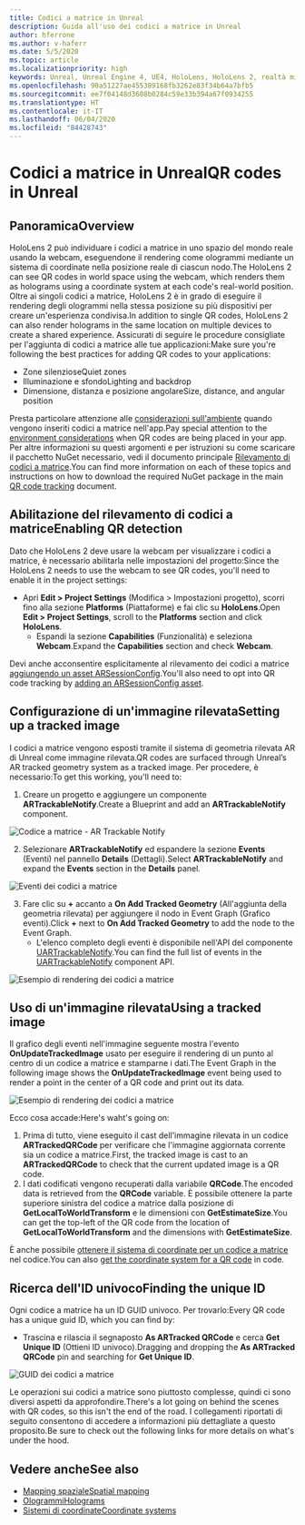 ```yaml
---
title: Codici a matrice in Unreal
description: Guida all'uso dei codici a matrice in Unreal
author: hferrone
ms.author: v-haferr
ms.date: 5/5/2020
ms.topic: article
ms.localizationpriority: high
keywords: Unreal, Unreal Engine 4, UE4, HoloLens, HoloLens 2, realtà mista, sviluppo, funzionalità, documentazione, guide, ologrammi, codici a matrice
ms.openlocfilehash: 90a51227ae455389168fb3262e83f34b64a7bfb5
ms.sourcegitcommit: ee7f04148d3608b0284c59e33b394a67f0934255
ms.translationtype: HT
ms.contentlocale: it-IT
ms.lasthandoff: 06/04/2020
ms.locfileid: "84428743"
---
```

# <a name="qr-codes-in-unreal"></a><span data-ttu-id="b6698-104">Codici a matrice in Unreal</span><span class="sxs-lookup"><span data-stu-id="b6698-104">QR codes in Unreal</span></span>

## <a name="overview"></a><span data-ttu-id="b6698-105">Panoramica</span><span class="sxs-lookup"><span data-stu-id="b6698-105">Overview</span></span>

<span data-ttu-id="b6698-106">HoloLens 2 può individuare i codici a matrice in uno spazio del mondo reale usando la webcam, eseguendone il rendering come ologrammi mediante un sistema di coordinate nella posizione reale di ciascun nodo.</span><span class="sxs-lookup"><span data-stu-id="b6698-106">The HoloLens 2 can see QR codes in world space using the webcam, which renders them as holograms using a coordinate system at each code's real-world position.</span></span>  <span data-ttu-id="b6698-107">Oltre ai singoli codici a matrice, HoloLens 2 è in grado di eseguire il rendering degli ologrammi nella stessa posizione su più dispositivi per creare un'esperienza condivisa.</span><span class="sxs-lookup"><span data-stu-id="b6698-107">In addition to single QR codes, HoloLens 2 can also render holograms in the same location on multiple devices to create a shared experience.</span></span> <span data-ttu-id="b6698-108">Assicurati di seguire le procedure consigliate per l'aggiunta di codici a matrice alle tue applicazioni:</span><span class="sxs-lookup"><span data-stu-id="b6698-108">Make sure you're following the best practices for adding QR codes to your applications:</span></span>

- <span data-ttu-id="b6698-109">Zone silenziose</span><span class="sxs-lookup"><span data-stu-id="b6698-109">Quiet zones</span></span>
- <span data-ttu-id="b6698-110">Illuminazione e sfondo</span><span class="sxs-lookup"><span data-stu-id="b6698-110">Lighting and backdrop</span></span>
- <span data-ttu-id="b6698-111">Dimensione, distanza e posizione angolare</span><span class="sxs-lookup"><span data-stu-id="b6698-111">Size, distance, and angular position</span></span>

<span data-ttu-id="b6698-112">Presta particolare attenzione alle [considerazioni sull'ambiente](environment-considerations-for-hololens.md) quando vengono inseriti codici a matrice nell'app.</span><span class="sxs-lookup"><span data-stu-id="b6698-112">Pay special attention to the [environment considerations](environment-considerations-for-hololens.md) when QR codes are being placed in your app.</span></span> <span data-ttu-id="b6698-113">Per altre informazioni su questi argomenti e per istruzioni su come scaricare il pacchetto NuGet necessario, vedi il documento principale [Rilevamento di codici a matrice](qr-code-tracking.md).</span><span class="sxs-lookup"><span data-stu-id="b6698-113">You can find more information on each of these topics and instructions on how to download the required NuGet package in the main [QR code tracking](qr-code-tracking.md) document.</span></span> 

## <a name="enabling-qr-detection"></a><span data-ttu-id="b6698-114">Abilitazione del rilevamento di codici a matrice</span><span class="sxs-lookup"><span data-stu-id="b6698-114">Enabling QR detection</span></span>
<span data-ttu-id="b6698-115">Dato che HoloLens 2 deve usare la webcam per visualizzare i codici a matrice, è necessario abilitarla nelle impostazioni del progetto:</span><span class="sxs-lookup"><span data-stu-id="b6698-115">Since the HoloLens 2 needs to use the webcam to see QR codes, you'll need to enable it in the project settings:</span></span>
- <span data-ttu-id="b6698-116">Apri **Edit > Project Settings** (Modifica > Impostazioni progetto), scorri fino alla sezione **Platforms** (Piattaforme) e fai clic su **HoloLens**.</span><span class="sxs-lookup"><span data-stu-id="b6698-116">Open **Edit > Project Settings**, scroll to the **Platforms** section and click **HoloLens**.</span></span>
    + <span data-ttu-id="b6698-117">Espandi la sezione **Capabilities** (Funzionalità) e seleziona **Webcam**.</span><span class="sxs-lookup"><span data-stu-id="b6698-117">Expand the **Capabilities** section and check **Webcam**.</span></span>  

<span data-ttu-id="b6698-118">Devi anche acconsentire esplicitamente al rilevamento dei codici a matrice [aggiungendo un asset ARSessionConfig](https://docs.microsoft.com/windows/mixed-reality/unreal-uxt-ch3#adding-the-session-asset).</span><span class="sxs-lookup"><span data-stu-id="b6698-118">You'll also need to opt into QR code tracking by [adding an ARSessionConfig asset](https://docs.microsoft.com/windows/mixed-reality/unreal-uxt-ch3#adding-the-session-asset).</span></span>

## <a name="setting-up-a-tracked-image"></a><span data-ttu-id="b6698-119">Configurazione di un'immagine rilevata</span><span class="sxs-lookup"><span data-stu-id="b6698-119">Setting up a tracked image</span></span>

<span data-ttu-id="b6698-120">I codici a matrice vengono esposti tramite il sistema di geometria rilevata AR di Unreal come immagine rilevata.</span><span class="sxs-lookup"><span data-stu-id="b6698-120">QR codes are surfaced through Unreal’s AR tracked geometry system as a tracked image.</span></span> <span data-ttu-id="b6698-121">Per procedere, è necessario:</span><span class="sxs-lookup"><span data-stu-id="b6698-121">To get this working, you'll need to:</span></span>
1. <span data-ttu-id="b6698-122">Creare un progetto e aggiungere un componente **ARTrackableNotify**.</span><span class="sxs-lookup"><span data-stu-id="b6698-122">Create a Blueprint and add an **ARTrackableNotify** component.</span></span>

![Codice a matrice - AR Trackable Notify](images/unreal-spatialmapping-artrackablenotify.PNG)

2. <span data-ttu-id="b6698-124">Selezionare **ARTrackableNotify** ed espandere la sezione **Events** (Eventi) nel pannello **Details** (Dettagli).</span><span class="sxs-lookup"><span data-stu-id="b6698-124">Select **ARTrackableNotify** and expand the **Events** section in the **Details** panel.</span></span> 

![Eventi dei codici a matrice](images/unreal-spatialmapping-events.PNG)

3. <span data-ttu-id="b6698-126">Fare clic su **+** accanto a **On Add Tracked Geometry** (All'aggiunta della geometria rilevata) per aggiungere il nodo in Event Graph (Grafico eventi).</span><span class="sxs-lookup"><span data-stu-id="b6698-126">Click **+** next to **On Add Tracked Geometry** to add the node to the Event Graph.</span></span>
    - <span data-ttu-id="b6698-127">L'elenco completo degli eventi è disponibile nell'API del componente [UARTrackableNotify](https://docs.unrealengine.com/API/Runtime/AugmentedReality/UARTrackableNotifyComponent/index.html).</span><span class="sxs-lookup"><span data-stu-id="b6698-127">You can find the full list of events in the [UARTrackableNotify](https://docs.unrealengine.com/API/Runtime/AugmentedReality/UARTrackableNotifyComponent/index.html) component API.</span></span> 

![Esempio di rendering dei codici a matrice](images/unreal-qr-codes-tracked-geometry.png)

## <a name="using-a-tracked-image"></a><span data-ttu-id="b6698-129">Uso di un'immagine rilevata</span><span class="sxs-lookup"><span data-stu-id="b6698-129">Using a tracked image</span></span>
<span data-ttu-id="b6698-130">Il grafico degli eventi nell'immagine seguente mostra l'evento **OnUpdateTrackedImage** usato per eseguire il rendering di un punto al centro di un codice a matrice e stamparne i dati.</span><span class="sxs-lookup"><span data-stu-id="b6698-130">The Event Graph in the following image shows the **OnUpdateTrackedImage** event being used to render a point in the center of a QR code and print out its data.</span></span> 

![Esempio di rendering dei codici a matrice](images/unreal-qr-render.PNG)

<span data-ttu-id="b6698-132">Ecco cosa accade:</span><span class="sxs-lookup"><span data-stu-id="b6698-132">Here's waht's going on:</span></span>
1. <span data-ttu-id="b6698-133">Prima di tutto, viene eseguito il cast dell'immagine rilevata in un codice **ARTrackedQRCode** per verificare che l'immagine aggiornata corrente sia un codice a matrice.</span><span class="sxs-lookup"><span data-stu-id="b6698-133">First, the tracked image is cast to an **ARTrackedQRCode** to check that the current updated image is a QR code.</span></span>  
2. <span data-ttu-id="b6698-134">I dati codificati vengono recuperati dalla variabile **QRCode**.</span><span class="sxs-lookup"><span data-stu-id="b6698-134">The encoded data is retrieved from the **QRCode** variable.</span></span> <span data-ttu-id="b6698-135">È possibile ottenere la parte superiore sinistra del codice a matrice dalla posizione di **GetLocalToWorldTransform** e le dimensioni con **GetEstimateSize**.</span><span class="sxs-lookup"><span data-stu-id="b6698-135">You can get the top-left of the QR code from the location of **GetLocalToWorldTransform** and the dimensions with **GetEstimateSize**.</span></span> 

<span data-ttu-id="b6698-136">È anche possibile [ottenere il sistema di coordinate per un codice a matrice](https://docs.microsoft.com/windows/mixed-reality/qr-code-tracking#getting-the-coordinate-system-for-a-qr-code) nel codice.</span><span class="sxs-lookup"><span data-stu-id="b6698-136">You can also [get the coordinate system for a QR code](https://docs.microsoft.com/windows/mixed-reality/qr-code-tracking#getting-the-coordinate-system-for-a-qr-code) in code.</span></span>

## <a name="finding-the-unique-id"></a><span data-ttu-id="b6698-137">Ricerca dell'ID univoco</span><span class="sxs-lookup"><span data-stu-id="b6698-137">Finding the unique ID</span></span>
<span data-ttu-id="b6698-138">Ogni codice a matrice ha un ID GUID univoco. Per trovarlo:</span><span class="sxs-lookup"><span data-stu-id="b6698-138">Every QR code has a unique guid ID, which you can find by:</span></span>
- <span data-ttu-id="b6698-139">Trascina e rilascia il segnaposto **As ARTracked QRCode** e cerca **Get Unique ID** (Ottieni ID univoco).</span><span class="sxs-lookup"><span data-stu-id="b6698-139">Dragging and dropping the **As ARTracked QRCode**  pin and searching for **Get Unique ID**.</span></span>

![GUID dei codici a matrice](images/unreal-qr-guid.PNG)

<span data-ttu-id="b6698-141">Le operazioni sui codici a matrice sono piuttosto complesse, quindi ci sono diversi aspetti da approfondire.</span><span class="sxs-lookup"><span data-stu-id="b6698-141">There's a lot going on behind the scenes with QR codes, so this isn't the end of the road.</span></span> <span data-ttu-id="b6698-142">I collegamenti riportati di seguito consentono di accedere a informazioni più dettagliate a questo proposito.</span><span class="sxs-lookup"><span data-stu-id="b6698-142">Be sure to check out the following links for more details on what's under the hood.</span></span>

## <a name="see-also"></a><span data-ttu-id="b6698-143">Vedere anche</span><span class="sxs-lookup"><span data-stu-id="b6698-143">See also</span></span>
* [<span data-ttu-id="b6698-144">Mapping spaziale</span><span class="sxs-lookup"><span data-stu-id="b6698-144">Spatial mapping</span></span>](spatial-mapping.md)
* [<span data-ttu-id="b6698-145">Ologrammi</span><span class="sxs-lookup"><span data-stu-id="b6698-145">Holograms</span></span>](hologram.md)
* [<span data-ttu-id="b6698-146">Sistemi di coordinate</span><span class="sxs-lookup"><span data-stu-id="b6698-146">Coordinate systems</span></span>](coordinate-systems.md)